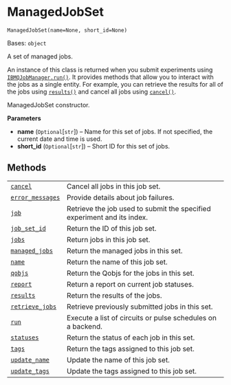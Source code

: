 # ManagedJobSet

`ManagedJobSet(name=None, short_id=None)`

Bases: `object`

A set of managed jobs.

An instance of this class is returned when you submit experiments using [`IBMQJobManager.run()`](qiskit.providers.ibmq.managed.IBMQJobManager.run#qiskit.providers.ibmq.managed.IBMQJobManager.run "qiskit.providers.ibmq.managed.IBMQJobManager.run"). It provides methods that allow you to interact with the jobs as a single entity. For example, you can retrieve the results for all of the jobs using [`results()`](qiskit.providers.ibmq.managed.ManagedJobSet.results#qiskit.providers.ibmq.managed.ManagedJobSet.results "qiskit.providers.ibmq.managed.ManagedJobSet.results") and cancel all jobs using [`cancel()`](qiskit.providers.ibmq.managed.ManagedJobSet.cancel#qiskit.providers.ibmq.managed.ManagedJobSet.cancel "qiskit.providers.ibmq.managed.ManagedJobSet.cancel").

ManagedJobSet constructor.

**Parameters**

*   **name** (`Optional`\[`str`]) – Name for this set of jobs. If not specified, the current date and time is used.
*   **short\_id** (`Optional`\[`str`]) – Short ID for this set of jobs.

## Methods

|                                                                                                                                                                                                        |                                                                         |
| ------------------------------------------------------------------------------------------------------------------------------------------------------------------------------------------------------ | ----------------------------------------------------------------------- |
| [`cancel`](qiskit.providers.ibmq.managed.ManagedJobSet.cancel#qiskit.providers.ibmq.managed.ManagedJobSet.cancel "qiskit.providers.ibmq.managed.ManagedJobSet.cancel")                                 | Cancel all jobs in this job set.                                        |
| [`error_messages`](qiskit.providers.ibmq.managed.ManagedJobSet.error_messages#qiskit.providers.ibmq.managed.ManagedJobSet.error_messages "qiskit.providers.ibmq.managed.ManagedJobSet.error_messages") | Provide details about job failures.                                     |
| [`job`](qiskit.providers.ibmq.managed.ManagedJobSet.job#qiskit.providers.ibmq.managed.ManagedJobSet.job "qiskit.providers.ibmq.managed.ManagedJobSet.job")                                             | Retrieve the job used to submit the specified experiment and its index. |
| [`job_set_id`](qiskit.providers.ibmq.managed.ManagedJobSet.job_set_id#qiskit.providers.ibmq.managed.ManagedJobSet.job_set_id "qiskit.providers.ibmq.managed.ManagedJobSet.job_set_id")                 | Return the ID of this job set.                                          |
| [`jobs`](qiskit.providers.ibmq.managed.ManagedJobSet.jobs#qiskit.providers.ibmq.managed.ManagedJobSet.jobs "qiskit.providers.ibmq.managed.ManagedJobSet.jobs")                                         | Return jobs in this job set.                                            |
| [`managed_jobs`](qiskit.providers.ibmq.managed.ManagedJobSet.managed_jobs#qiskit.providers.ibmq.managed.ManagedJobSet.managed_jobs "qiskit.providers.ibmq.managed.ManagedJobSet.managed_jobs")         | Return the managed jobs in this set.                                    |
| [`name`](qiskit.providers.ibmq.managed.ManagedJobSet.name#qiskit.providers.ibmq.managed.ManagedJobSet.name "qiskit.providers.ibmq.managed.ManagedJobSet.name")                                         | Return the name of this job set.                                        |
| [`qobjs`](qiskit.providers.ibmq.managed.ManagedJobSet.qobjs#qiskit.providers.ibmq.managed.ManagedJobSet.qobjs "qiskit.providers.ibmq.managed.ManagedJobSet.qobjs")                                     | Return the Qobjs for the jobs in this set.                              |
| [`report`](qiskit.providers.ibmq.managed.ManagedJobSet.report#qiskit.providers.ibmq.managed.ManagedJobSet.report "qiskit.providers.ibmq.managed.ManagedJobSet.report")                                 | Return a report on current job statuses.                                |
| [`results`](qiskit.providers.ibmq.managed.ManagedJobSet.results#qiskit.providers.ibmq.managed.ManagedJobSet.results "qiskit.providers.ibmq.managed.ManagedJobSet.results")                             | Return the results of the jobs.                                         |
| [`retrieve_jobs`](qiskit.providers.ibmq.managed.ManagedJobSet.retrieve_jobs#qiskit.providers.ibmq.managed.ManagedJobSet.retrieve_jobs "qiskit.providers.ibmq.managed.ManagedJobSet.retrieve_jobs")     | Retrieve previously submitted jobs in this set.                         |
| [`run`](qiskit.providers.ibmq.managed.ManagedJobSet.run#qiskit.providers.ibmq.managed.ManagedJobSet.run "qiskit.providers.ibmq.managed.ManagedJobSet.run")                                             | Execute a list of circuits or pulse schedules on a backend.             |
| [`statuses`](qiskit.providers.ibmq.managed.ManagedJobSet.statuses#qiskit.providers.ibmq.managed.ManagedJobSet.statuses "qiskit.providers.ibmq.managed.ManagedJobSet.statuses")                         | Return the status of each job in this set.                              |
| [`tags`](qiskit.providers.ibmq.managed.ManagedJobSet.tags#qiskit.providers.ibmq.managed.ManagedJobSet.tags "qiskit.providers.ibmq.managed.ManagedJobSet.tags")                                         | Return the tags assigned to this job set.                               |
| [`update_name`](qiskit.providers.ibmq.managed.ManagedJobSet.update_name#qiskit.providers.ibmq.managed.ManagedJobSet.update_name "qiskit.providers.ibmq.managed.ManagedJobSet.update_name")             | Update the name of this job set.                                        |
| [`update_tags`](qiskit.providers.ibmq.managed.ManagedJobSet.update_tags#qiskit.providers.ibmq.managed.ManagedJobSet.update_tags "qiskit.providers.ibmq.managed.ManagedJobSet.update_tags")             | Update the tags assigned to this job set.                               |
